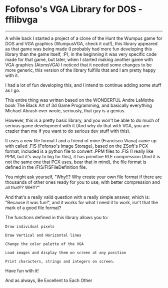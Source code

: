 # Fofonso's VGA Library for DOS - fflibvga
------------------------------------------------------------------

A while back I started a project of a clone of the Hunt the Wumpus game for DOS and VGA graphics (WumpusVGA, check it out!), this library appeared as that game was being made (I probably had more fun developing this library than the game itself, :P), in the beginning it was very specific code made for that game, but later, when I started making another game with VGA graphics (AtomsVGA) I noticed that it needed some changes to be more generic, this version of the library fulfills that and I am pretty happy with it.

I had a lot of fun developing this, and I intend to continue adding some stuff as I go.

This entire thing was written based on the WONDERFUL Andre LaMothe book The Black Art of 3d Game Programming, and basically everything Michael Abrash ever wrote, seriously, that guy is a genius.

However, this is a pretty basic library, and you won't be able to do much of serious game development with it (And why do that with VGA, you are crazier than me if you want to do serious dev stuff with this).

It uses a new file format I and a friend of mine (Francisco Viana) came up with called .FIS (Fofonso's Image Storage), based on the ZSoft's PCX format, included is a python file to convert .PPM files to .FIS (I really like PPM, but it's way to big for this), it has primitive RLE compression (And it is not the same one that PCX uses, bear that in mind), the file format is defined in the /FIS/FISFileDefinition file.

You might ask yourself, "Why!!? Why create your own file format if there are thousands of other ones ready for you to use, with better compression and all that!!? WHY?"

And that's a really valid question with a really simple answer, which is: "Because it was fun!", and it works for what I need it to work, isn't that the mark of a good file format?

The functions defined in this library allows you to:
```
Draw individual pixels

Draw Vertical and Horizontal lines

Change the color palette of the VGA

Load images and display them on screen at any position

Print characters, strings and integers on screen.
```

Have fun with it!

And as always,
Be Excellent to Each Other
